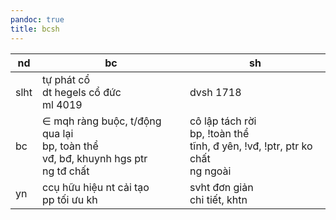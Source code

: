 ```yaml
---
pandoc: true
title: bcsh
---
```


<!-- markdownlint-disable no-inline-html -->
|nd|bc|sh|
|-|-|-|
|slht|tự phát cổ<br>dt hegels cổ đức<br>ml 4019|dvsh 1718|
|bc|$\in$ mqh ràng buộc, t/động qua lại<br>bp, toàn thể<br>vđ, bđ, khuynh hgs ptr<br>ng tđ chất|cô lập tách rời<br>bp, !toàn thể<br>tĩnh, đ yên, !vđ, !ptr, ptr ko chất<br>ng ngoài|
|yn|ccụ hữu hiệu nt cải tạo<br>pp tối ưu kh|svht đơn giản<br>chi tiết, khtn|
